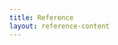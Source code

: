 ```yaml
---
title: Reference
layout: reference-content
---
```


<style>
    .reference-link-block {
        margin-bottom: 60px;
    }
    .reference-link-block + .reference-link-block {
        border-top: 1px solid rgba(0, 0, 0, .1);
        padding-top: 60px;
    }

    .reference-link-block__title {
        font-weight: 400;
    }

    .reference-link-block__sub-title {
        font-size: 20px;
        font-weight: 700;
    }

    .reference-link-block__sub-sections-wrapper {
        display: flex;
        flex-wrap: wrap;
        margin-left: -15px;
        margin-right: -15px;
    }

    .reference-link-block__sub-section {
        padding: 0 15px;
        margin-top: 38px;
        flex: 0 0 50%;
    }

    .reference-link-block p {
        margin-bottom: 0;
    }

    .reference-link-block p + p {
        margin-top: 1rem;
    }
    
</style>